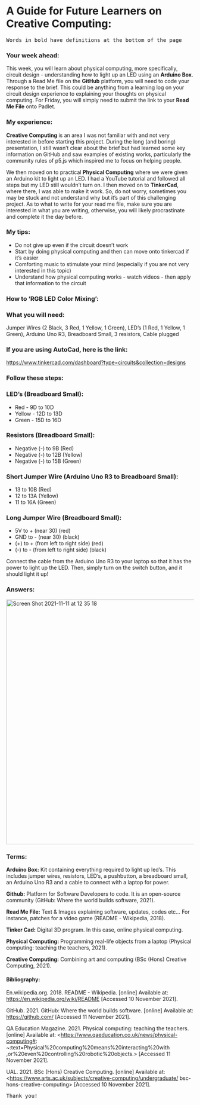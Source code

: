 # A Guide for Future Learners on Creative Computing:
<kbd> Words in bold have definitions at the bottom of the page
### Your week ahead: 

This week, you will learn about physical computing, more specifically, circuit design - understanding how to light up an LED using an **Arduino Box**. Through a Read Me file on the **GitHub** platform, you will need to code your response to the brief. This could be anything from a learning log on your circuit design experience to explaining your thoughts on physical computing. For Friday, you will simply need to submit the link to your **Read Me File** onto Padlet.

### My experience:

**Creative Computing** is an area I was not familiar with and not very interested in before starting this project. During the long (and boring) presentation, I still wasn’t clear about the brief but had learned some key information on GitHub and saw examples of existing works, particularly the community rules of p5.js which inspired me to focus on helping people.  

We then moved on to practical **Physical Computing** where we were given an Arduino kit to light up an LED. I had a YouTube tutorial and followed all steps but my LED still wouldn’t turn on. I then moved on to **TinkerCad**, where there, I was able to make it work. So, do not worry, sometimes you may be stuck and not understand why but it’s part of this challenging project. As to what to write for your read me file, make sure you are interested in what you are writing, otherwise, you will likely procrastinate and complete it the day before. 

### My tips:
- Do not give up even if the circuit doesn’t work 
- Start by doing physical computing and then can move onto tinkercad if it’s easier 
- Comforting music to stimulate your mind (especially if you are not very interested in this topic)
- Understand how physical computing works - watch videos - then apply that information to the circuit

### How to ‘RGB LED Color Mixing’: 

### What you will need: 

Jumper Wires (2 Black, 3 Red, 1 Yellow, 1 Green), LED’s (1 Red, 1 Yellow, 1 Green), Arduino Uno R3, Breadboard Small, 3 resistors, Cable plugged

### If you are using AutoCad, here is the link:

https://www.tinkercad.com/dashboard?type=circuits&collection=designs

### Follow these steps: 

### LED’s (Breadboard Small): 

- Red - 9D to 10D
- Yellow - 12D to 13D
- Green - 15D to 16D

### Resistors (Breadboard Small):

- Negative (-) to 9B (Red)
- Negative (-) to 12B (Yellow)
- Negative (-) to 15B (Green)

### Short Jumper Wire (Arduino Uno R3 to Breadboard Small): 

- 13 to 10B (Red)
- 12 to 13A (Yellow)
- 11 to 16A (Green) 

### Long Jumper Wire (Breadboard Small):

- 5V to + (near 30) (red)
- GND to - (near 30) (black)
- (+) to +  (from left to right side) (red)
- (-) to - (from left to right side) (black)

Connect the cable from the Arduino Uno R3 to your laptop so that it has the power to light up the LED. Then, simply turn on the switch button, and it should light it up!  

### Answers: 

<img width="655" alt="Screen Shot 2021-11-11 at 12 35 18" src="https://user-images.githubusercontent.com/94000579/141321904-038ceb2c-20dd-4081-bae8-c49a537f9ee7.png">

### Terms: 

**Arduino Box:** Kit containing everything required to light up led’s. This includes jumper wires, resistors, LED’s, a pushbutton, a breadboard small, an Arduino Uno R3 and a cable to connect with a laptop for power.
 
**Github:** Platform for Software Developers to code. It is an open-source community (GitHub: Where the world builds software, 2021). 

**Read Me File:** Text & Images explaining software, updates, codes etc… For instance, patches for a video game (README - Wikipedia, 2018).

**Tinker Cad:** Digital 3D program. In this case, online physical computing.

**Physical Computing:** Programming real-life objects from a laptop (Physical computing: teaching the teachers, 2021). 

**Creative Computing:** Combining art and computing (BSc (Hons) Creative Computing, 2021).

#### Bibliography: 

En.wikipedia.org. 2018. README - Wikipedia. [online] Available at: 
	<https://en.wikipedia.org/wiki/README> [Accessed 10 November 2021].

GitHub. 2021. GitHub: Where the world builds software. [online] Available at: 
	<https://github.com/> [Accessed 11 November 2021].

QA Education Magazine. 2021. Physical computing: teaching the teachers. [online] Available at: 
	<https://www.qaeducation.co.uk/news/physical-computing#:
	~:text=Physical%20computing%20means%20interacting%20with
	,or%20even%20controlling%20robotic%20objects.> [Accessed 11 November 2021].

UAL. 2021. BSc (Hons) Creative Computing. [online] Available at: 
	<https://www.arts.ac.uk/subjects/creative-computing/undergraduate/
	bsc-hons-creative-computing> [Accessed 10 November 2021].

<kbd> Thank you! 


